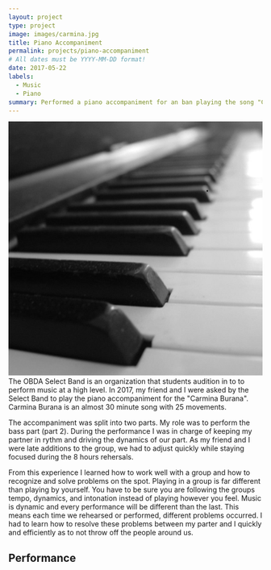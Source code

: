 ```yaml
---
layout: project
type: project
image: images/carmina.jpg
title: Piano Accompaniment
permalink: projects/piano-accompaniment
# All dates must be YYYY-MM-DD format!
date: 2017-05-22
labels:
  - Music
  - Piano
summary: Performed a piano accompaniment for an ban playing the song "Carmina Burana".
---
```

<img class="ui medium right floated image" src="/images/piano.jpg">
The OBDA Select Band is an organization that students audition in to to perform music at a high level.  In 2017, my friend and I were asked by the Select Band to play the piano accompaniment for the "Carmina Burana".  Carmina Burana is an almost 30 minute song with 25 movements.

The accompaniment was split into two parts.  My role was to perform the bass part (part 2).  During the performance I was in charge of keeping my partner in rythm and driving the dynamics of our part.  As my friend and I were late additions to the group, we had to adjust quickly while staying focused during the 8 hours rehersals.

From this experience I learned how to work well with a group and how to recognize and solve problems on the spot.  Playing in a group is far different than playing by yourself.  You have to be sure you are following the groups tempo, dynamics, and intonation instead of playing however you feel.  Music is dynamic and every performance will be different than the last.  This means each time we rehearsed or performed, different problems occurred.   I had to learn how to resolve these problems between my parter and I quickly and efficiently as to not throw off the people around us.

## Performance
<div class="ui embed" data-source="youtube" data-id="PtKmuDkIEsI"></div>


